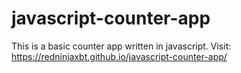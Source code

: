 # javascript-counter-app
This is a basic counter app written in javascript. 
Visit: https://redninjaxbt.github.io/javascript-counter-app/
